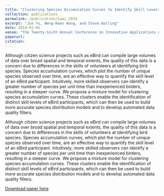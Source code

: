 ```yaml
---
title: "Clustering Species Accumulation Curves to Identify Skill Levels of Citizen Scientists Participating in the eBird Project."
collection: publications
permalink: /publication/iaai_2014
excerpt: "Jun Yu, Weng-Keen Wong, and Steve Kelling"
date: 2014-01-01
venue: "the Twenty-Sixth Annual Conference on Innovative Applications of Artificial Intelligence (IAAI) 2014"
paperurl:
citation:
---
```

Although citizen science projects such as eBird can compile large volumes of data over broad spatial and temporal extents, the quality of this data is a concern due to differences in the skills of volunteers at identifying bird species. Species accumulation curves, which plot the number of unique species observed over time, are an effective way to quantify the skill level of an eBird participant. Intuitively, more skilled observers can identify a greater number of species per unit time than inexperienced birders, resulting in a steeper curve. We propose a mixture model for clustering species accumulation curves. These clusters enable the identification of distinct skill levels of eBird participants, which can then be used to build more accurate species distribution models and to develop automated data quality filters.

Although citizen science projects such as eBird can compile large volumes of data over broad spatial and temporal extents, the quality of this data is a concern due to differences in the skills of volunteers at identifying bird species. Species accumulation curves, which plot the number of unique species observed over time, are an effective way to quantify the skill level of an eBird participant. Intuitively, more skilled observers can identify a greater number of species per unit time than inexperienced birders, resulting in a steeper curve. We propose a mixture model for clustering species accumulation curves. These clusters enable the identification of distinct skill levels of eBird participants, which can then be used to build more accurate species distribution models and to develop automated data quality filters.

[Download paper here](https://github.com/zariable/zariable.github.io/blob/master/files/iaai_2014.pdf)